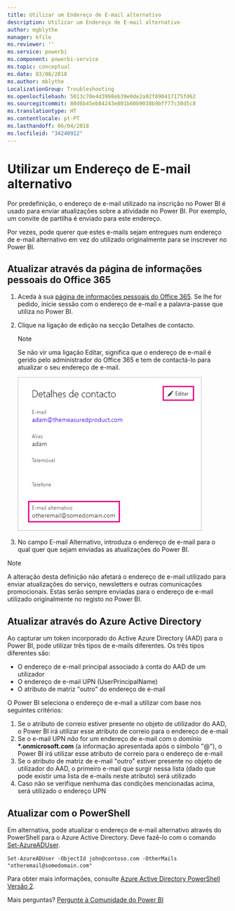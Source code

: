 ```yaml
---
title: Utilizar um Endereço de E-mail alternativo
description: Utilizar um Endereço de E-mail alternativo
author: mgblythe
manager: kfile
ms.reviewer: ''
ms.service: powerbi
ms.component: powerbi-service
ms.topic: conceptual
ms.date: 03/08/2018
ms.author: mblythe
LocalizationGroup: Troubleshooting
ms.openlocfilehash: 5013c70e4d3998eb39e0de2a92f890417175fd62
ms.sourcegitcommit: 80d6b45eb84243e801b60b9038b9bff77c30d5c8
ms.translationtype: HT
ms.contentlocale: pt-PT
ms.lasthandoff: 06/04/2018
ms.locfileid: "34240912"
---
```

# <a name="using-an-alternate-email-address"></a>Utilizar um Endereço de E-mail alternativo
Por predefinição, o endereço de e-mail utilizado na inscrição no Power BI é usado para enviar atualizações sobre a atividade no Power BI.  Por exemplo, um convite de partilha é enviado para este endereço.

Por vezes, pode querer que estes e-mails sejam entregues num endereço de e-mail alternativo em vez do utilizado originalmente para se inscrever no Power BI.

## <a name="updating-through-office-365-personal-info-page"></a>Atualizar através da página de informações pessoais do Office 365
1. Aceda à sua [página de informações pessoais do Office 365](https://portal.office.com/account/#personalinfo).  Se lhe for pedido, inicie sessão com o endereço de e-mail e a palavra-passe que utiliza no Power BI.
2. Clique na ligação de edição na secção Detalhes de contacto.  
   
   > [!NOTE]
   > Se não vir uma ligação Editar, significa que o endereço de e-mail é gerido pelo administrador do Office 365 e tem de contactá-lo para atualizar o seu endereço de e-mail.
   > 
   > 
   
   ![](media/service-admin-alternate-email-address-for-power-bi/contact-details.png)
3. No campo E-mail Alternativo, introduza o endereço de e-mail para o qual quer que sejam enviadas as atualizações do Power BI.

> [!NOTE]
> A alteração desta definição não afetará o endereço de e-mail utilizado para enviar atualizações do serviço, newsletters e outras comunicações promocionais.  Estas serão sempre enviadas para o endereço de e-mail utilizado originalmente no registo no Power BI.
> 
> 

## <a name="updating-through-azure-active-directory"></a>Atualizar através do Azure Active Directory
Ao capturar um token incorporado do Active Azure Directory (AAD) para o Power BI, pode utilizar três tipos de e-mails diferentes. Os três tipos diferentes são:

* O endereço de e-mail principal associado à conta do AAD de um utilizador
* O endereço de e-mail UPN (UserPrincipalName)
* O atributo de matriz "outro" do endereço de e-mail

O Power BI seleciona o endereço de e-mail a utilizar com base nos seguintes critérios:
1.  Se o atributo de correio estiver presente no objeto de utilizador do AAD, o Power BI irá utilizar esse atributo de correio para o endereço de e-mail
2.  Se o e-mail UPN *não* for um endereço de e-mail com o domínio **\*.onmicrosoft.com** (a informação apresentada após o símbolo "\@"), o Power BI irá utilizar esse atributo de correio para o endereço de e-mail
3.  Se o atributo de matriz de e-mail "outro" estiver presente no objeto de utilizador do AAD, o primeiro e-mail que surgir nessa lista (dado que pode existir uma lista de e-mails neste atributo) será utilizado
4. Caso não se verifique nenhuma das condições mencionadas acima, será utilizado o endereço UPN

## <a name="updating-with-powershell"></a>Atualizar com o PowerShell
Em alternativa, pode atualizar o endereço de e-mail alternativo através do PowerShell para o Azure Active Directory. Deve fazê-lo com o comando [Set-AzureADUser](https://docs.microsoft.com/powershell/module/azuread/set-azureaduser).

```
Set-AzureADUser -ObjectId john@contoso.com -OtherMails "otheremail@somedomain.com"
```

Para obter mais informações, consulte [Azure Active Directory PowerShell Versão 2](https://docs.microsoft.com/powershell/azure/active-directory/install-adv2).

Mais perguntas? [Pergunte à Comunidade do Power BI](http://community.powerbi.com/)


